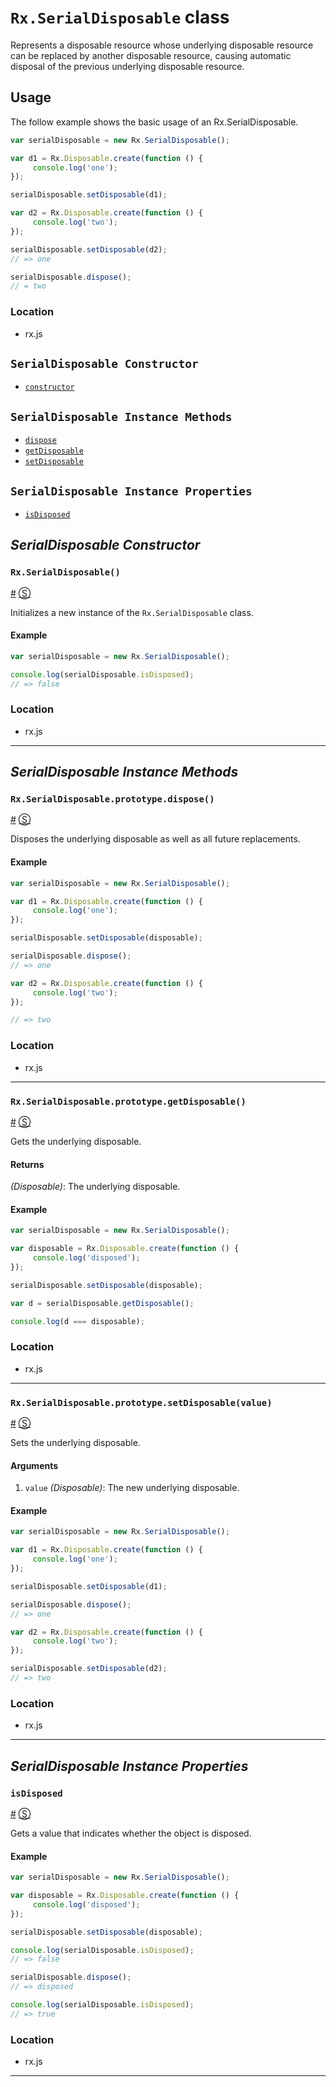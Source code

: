 # `Rx.SerialDisposable` class #

Represents a disposable resource whose underlying disposable resource can be replaced by another disposable resource, causing automatic disposal of the previous underlying disposable resource.

## Usage ##

The follow example shows the basic usage of an Rx.SerialDisposable.

```js
var serialDisposable = new Rx.SerialDisposable();

var d1 = Rx.Disposable.create(function () {
     console.log('one');
});

serialDisposable.setDisposable(d1);

var d2 = Rx.Disposable.create(function () {
     console.log('two');
});

serialDisposable.setDisposable(d2);
// => one

serialDisposable.dispose();
// = two
```

### Location

- rx.js

## `SerialDisposable Constructor` ##
- [`constructor`](#rxserialdisposable)

## `SerialDisposable Instance Methods` ##
- [`dispose`](#rxserialdisposableprototypedispose)
- [`getDisposable`](#rxserialdisposableprototypegetdisposable)
- [`setDisposable`](#rxserialdisposableprototypesetdisposable)

## `SerialDisposable Instance Properties` ##
- [`isDisposed`](#isdisposed)

## _SerialDisposable Constructor_ ##

### <a id="rxserialdisposable"></a>`Rx.SerialDisposable()`
<a href="#rxserialdisposable">#</a> [&#x24C8;](https://github.com/Reactive-Extensions/RxJS/blob/master/src/core/disposables/serialdisposable.js#L5-L8 "View in source") 

Initializes a new instance of the `Rx.SerialDisposable` class.

#### Example
```js
var serialDisposable = new Rx.SerialDisposable();

console.log(serialDisposable.isDisposed);
// => false
```

### Location

- rx.js

* * *

## _SerialDisposable Instance Methods_ ##

### <a id="rxserialdisposableprototypedispose"></a>`Rx.SerialDisposable.prototype.dispose()`
<a href="#rxserialdisposableprototypedispose">#</a> [&#x24C8;](https://github.com/Reactive-Extensions/RxJS/blob/master/src/core/disposables/serialdisposable.js#L50-L60 "View in source") 

Disposes the underlying disposable as well as all future replacements.

#### Example

```js
var serialDisposable = new Rx.SerialDisposable();

var d1 = Rx.Disposable.create(function () {
     console.log('one');
});

serialDisposable.setDisposable(disposable);

serialDisposable.dispose();
// => one

var d2 = Rx.Disposable.create(function () {
     console.log('two');
});

// => two
```

### Location

- rx.js

* * *

### <a id="rxserialdisposableprototypegetdisposable"></a>`Rx.SerialDisposable.prototype.getDisposable()`
<a href="#rxserialdisposableprototypegetdisposable">#</a> [&#x24C8;](https://github.com/Reactive-Extensions/RxJS/blob/master/src/core/disposables/serialdisposable.js#L16-L18 "View in source") 

Gets the underlying disposable. 

#### Returns
*(Disposable)*: The underlying disposable.

#### Example

```js
var serialDisposable = new Rx.SerialDisposable();

var disposable = Rx.Disposable.create(function () {
     console.log('disposed');
});

serialDisposable.setDisposable(disposable);

var d = serialDisposable.getDisposable();

console.log(d === disposable);
```

### Location

- rx.js

* * *

### <a id="rxserialdisposableprototypesetdisposablevalue"></a>`Rx.SerialDisposable.prototype.setDisposable(value)`
<a href="#rxserialdisposableprototypesetdisposablevalue">#</a> [&#x24C8;](https://github.com/Reactive-Extensions/RxJS/blob/master/src/core/disposables/serialdisposable.js#L24-L36 "View in source") 

Sets the underlying disposable. 

#### Arguments
1. `value` *(Disposable)*: The new underlying disposable.

#### Example

```js
var serialDisposable = new Rx.SerialDisposable();

var d1 = Rx.Disposable.create(function () {
     console.log('one');
});

serialDisposable.setDisposable(d1);

serialDisposable.dispose();
// => one

var d2 = Rx.Disposable.create(function () {
     console.log('two');
});

serialDisposable.setDisposable(d2);
// => two
```

### Location

- rx.js

* * *

## _SerialDisposable Instance Properties_ ##

### <a id="isdisposed"></a>`isDisposed`
<a href="#isdisposed">#</a> [&#x24C8;](https://github.com/Reactive-Extensions/RxJS/blob/master/src/core/disposables/serialdisposable.js#L6 "View in source") 

Gets a value that indicates whether the object is disposed.

#### Example
```js
var serialDisposable = new Rx.SerialDisposable();

var disposable = Rx.Disposable.create(function () {
     console.log('disposed');
});

serialDisposable.setDisposable(disposable);

console.log(serialDisposable.isDisposed);
// => false

serialDisposable.dispose();
// => disposed

console.log(serialDisposable.isDisposed);
// => true
```

### Location

- rx.js

* * *